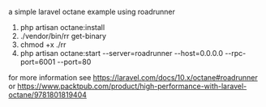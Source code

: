 a simple laravel octane example using roadrunner

1. php artisan octane:install
2. ./vendor/bin/rr get-binary
3. chmod +x ./rr
4. php artisan octane:start --server=roadrunner --host=0.0.0.0 --rpc-port=6001 --port=80

for more information see https://laravel.com/docs/10.x/octane#roadrunner or https://www.packtpub.com/product/high-performance-with-laravel-octane/9781801819404
